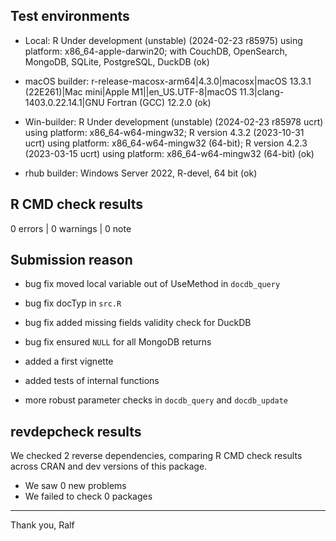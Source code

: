 ## Test environments

* Local: R Under development (unstable) (2024-02-23 r85975) using platform: x86_64-apple-darwin20; with CouchDB, OpenSearch, MongoDB, SQLite, PostgreSQL, DuckDB (ok)

* macOS builder: r-release-macosx-arm64|4.3.0|macosx|macOS 13.3.1 (22E261)|Mac mini|Apple M1||en_US.UTF-8|macOS 11.3|clang-1403.0.22.14.1|GNU Fortran (GCC) 12.2.0 (ok)

* Win-builder: R Under development (unstable) (2024-02-23 r85978 ucrt) using platform: x86_64-w64-mingw32; R version 4.3.2 (2023-10-31 ucrt) using platform: x86_64-w64-mingw32 (64-bit); R version 4.2.3 (2023-03-15 ucrt) using platform: x86_64-w64-mingw32 (64-bit) (ok)

* rhub builder: Windows Server 2022, R-devel, 64 bit (ok)


## R CMD check results

0 errors | 0 warnings | 0 note


## Submission reason

* bug fix moved local variable out of UseMethod in `docdb_query`
* bug fix docTyp in `src.R`
* bug fix added missing fields validity check for DuckDB
* bug fix ensured `NULL` for all MongoDB returns

* added a first vignette
* added tests of internal functions
* more robust parameter checks in `docdb_query` and `docdb_update`


## revdepcheck results

We checked 2 reverse dependencies, comparing R CMD check results across CRAN and dev versions of this package.

 * We saw 0 new problems
 * We failed to check 0 packages


--------

Thank you,
Ralf
